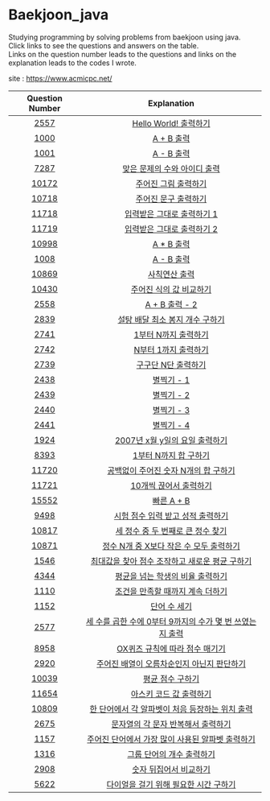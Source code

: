 # Baekjoon_java

Studying programming by solving problems from baekjoon using java.  
Click links to see the questions and answers on the table.  
Links on the question number leads to the questions and links on the explanation leads to the codes I wrote.  

site : https://www.acmicpc.net/

|Question Number|Explanation|
|:-:|:-:|
|[2557](https://www.acmicpc.net/problem/2557)|[Hello World! 출력하기](https://github.com/Peter-Roh/Baekjoon_java/blob/master/2557.java)|
|[1000](https://www.acmicpc.net/problem/1000)|[A + B 출력](https://github.com/Peter-Roh/Baekjoon_java/blob/master/1000.java)|
|[1001](https://www.acmicpc.net/problem/1001)|[A - B 출력](https://github.com/Peter-Roh/Baekjoon_java/blob/master/1001.java)|
|[7287](https://www.acmicpc.net/problem/7287)|[맞은 문제의 수와 아이디 출력](https://github.com/Peter-Roh/Baekjoon_java/blob/master/7287.java)|
|[10172](https://www.acmicpc.net/problem/10172)|[주어진 그림 출력하기](https://github.com/Peter-Roh/Baekjoon_java/blob/master/10172.java)|
|[10718](https://www.acmicpc.net/problem/10718)|[주어진 문구 출력하기](https://github.com/Peter-Roh/Baekjoon_java/blob/master/10718.java)|
|[11718](https://www.acmicpc.net/problem/11718)|[입력받은 그대로 출력하기 1](https://github.com/Peter-Roh/Baekjoon_java/blob/master/11718.java)|
|[11719](https://www.acmicpc.net/problem/11719)|[입력받은 그대로 출력하기 2](https://github.com/Peter-Roh/Baekjoon_java/blob/master/11719.java)|
|[10998](https://www.acmicpc.net/problem/10998)|[A * B 출력](https://github.com/Peter-Roh/Baekjoon_java/blob/master/10998.java)|
|[1008](https://www.acmicpc.net/problem/1008)|[A - B 출력](https://github.com/Peter-Roh/Baekjoon_java/blob/master/1008.java)|
|[10869](https://www.acmicpc.net/problem/10869)|[사칙연산 출력](https://github.com/Peter-Roh/Baekjoon_java/blob/master/10869.java)|
|[10430](https://www.acmicpc.net/problem/10430)|[주어진 식의 값 비교하기](https://github.com/Peter-Roh/Baekjoon_java/blob/master/10430.java)|
|[2558](https://www.acmicpc.net/problem/2558)|[A + B 출력 - 2](https://github.com/Peter-Roh/Baekjoon_java/blob/master/2558.java)|
|[2839](https://www.acmicpc.net/problem/2839)|[설탕 배달 최소 봉지 개수 구하기](https://github.com/Peter-Roh/Baekjoon_java/blob/master/2839.java)|
|[2741](https://www.acmicpc.net/problem/2741)|[1부터 N까지 출력하기](https://github.com/Peter-Roh/Baekjoon_java/blob/master/2741.java)|
|[2742](https://www.acmicpc.net/problem/2742)|[N부터 1까지 출력하기](https://github.com/Peter-Roh/Baekjoon_java/blob/master/2742.java)|
|[2739](https://www.acmicpc.net/problem/2739)|[구구단 N단 출력하기](https://github.com/Peter-Roh/Baekjoon_java/blob/master/2739.java)|
|[2438](https://www.acmicpc.net/problem/2438)|[별찍기 - 1](https://github.com/Peter-Roh/Baekjoon_java/blob/master/2438.java)|
|[2439](https://www.acmicpc.net/problem/2439)|[별찍기 - 2](https://github.com/Peter-Roh/Baekjoon_java/blob/master/2439.java)|
|[2440](https://www.acmicpc.net/problem/2440)|[별찍기 - 3](https://github.com/Peter-Roh/Baekjoon_java/blob/master/2440.java)|
|[2441](https://www.acmicpc.net/problem/2441)|[별찍기 - 4](https://github.com/Peter-Roh/Baekjoon_java/blob/master/2441.java)|
|[1924](https://www.acmicpc.net/problem/1924)|[2007년 x월 y일의 요일 출력하기](https://github.com/Peter-Roh/Baekjoon_java/blob/master/1924.java)|
|[8393](https://www.acmicpc.net/problem/8393)|[1부터 N까지 합 구하기](https://github.com/Peter-Roh/Baekjoon_java/blob/master/8393.java)|
|[11720](https://www.acmicpc.net/problem/11720)|[공백없이 주어진 숫자 N개의 합 구하기](https://github.com/Peter-Roh/Baekjoon_java/blob/master/11720.java)|
|[11721](https://www.acmicpc.net/problem/11721)|[10개씩 끊어서 출력하기](https://github.com/Peter-Roh/Baekjoon_java/blob/master/11721.java)|
|[15552](https://www.acmicpc.net/problem/15552)|[빠른 A + B](https://github.com/Peter-Roh/Baekjoon_java/blob/master/15552.java)|
|[9498](https://www.acmicpc.net/problem/9498)|[시험 점수 입력 받고 성적 출력하기](https://github.com/Peter-Roh/Baekjoon_java/blob/master/9498.java)|
|[10817](https://www.acmicpc.net/problem/10817)|[세 정수 중 두 번째로 큰 정수 찾기](https://github.com/Peter-Roh/Baekjoon_java/blob/master/10817.java)|
|[10871](https://www.acmicpc.net/problem/10871)|[정수 N개 중 X보다 작은 수 모두 출력하기](https://github.com/Peter-Roh/Baekjoon_java/blob/master/10871.java)|
|[1546](https://www.acmicpc.net/problem/1546)|[최대값을 찾아 점수 조작하고 새로운 평균 구하기](https://github.com/Peter-Roh/Baekjoon_java/blob/master/1546.java)|
|[4344](https://www.acmicpc.net/problem/4344)|[평균을 넘는 학생의 비율 출력하기](https://github.com/Peter-Roh/Baekjoon_java/blob/master/4344.java)|
|[1110](https://www.acmicpc.net/problem/1110)|[조건을 만족할 때까지 계속 더하기](https://github.com/Peter-Roh/Baekjoon_java/blob/master/1110.java)|
|[1152](https://www.acmicpc.net/problem/1152)|[단어 수 세기](https://github.com/Peter-Roh/Baekjoon_java/blob/master/1152.java)|
|[2577](https://www.acmicpc.net/problem/2577)|[세 수를 곱한 수에 0부터 9까지의 수가 몇 번 쓰였는지 출력](https://github.com/Peter-Roh/Baekjoon_java/blob/master/2577.java)|
|[8958](https://www.acmicpc.net/problem/8958)|[OX퀴즈 규칙에 따라 점수 매기기](https://github.com/Peter-Roh/Baekjoon_java/blob/master/8958.java)|
|[2920](https://www.acmicpc.net/problem/2920)|[주어진 배열이 오름차순인지 아닌지 판단하기](https://github.com/Peter-Roh/Baekjoon_java/blob/master/2920.java)|
|[10039](https://www.acmicpc.net/problem/10039)|[평균 점수 구하기](https://github.com/Peter-Roh/Baekjoon_java/blob/master/10039.java)|
|[11654](https://www.acmicpc.net/problem/11654)|[아스키 코드 값 출력하기](https://github.com/Peter-Roh/Baekjoon_java/blob/master/11654.java)|
|[10809](https://www.acmicpc.net/problem/10809)|[한 단어에서 각 알파벳이 처음 등장하는 위치 출력](https://github.com/Peter-Roh/Baekjoon_java/blob/master/10809.java)|
|[2675](https://www.acmicpc.net/problem/2675)|[문자열의 각 문자 반복해서 출력하기](https://github.com/Peter-Roh/Baekjoon_java/blob/master/2675.java)|
|[1157](https://www.acmicpc.net/problem/1157)|[주어진 단어에서 가장 많이 사용된 알파벳 출력하기](https://github.com/Peter-Roh/Baekjoon_java/blob/master/1157.java)|
|[1316](https://www.acmicpc.net/problem/1316)|[그룹 단어의 개수 출력하기](https://github.com/Peter-Roh/Baekjoon_java/blob/master/1316.java)|
|[2908](https://www.acmicpc.net/problem/2908)|[숫자 뒤집어서 비교하기](https://github.com/Peter-Roh/Baekjoon_java/blob/master/2908.java)|
|[5622](https://www.acmicpc.net/problem/5622)|[다이얼을 걸기 위해 필요한 시간 구하기](https://github.com/Peter-Roh/Baekjoon_java/blob/master/5622.java)|
